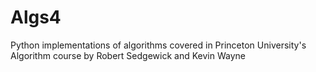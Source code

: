 # Algs4
Python implementations of algorithms covered in Princeton University's Algorithm course by Robert Sedgewick and Kevin Wayne 
